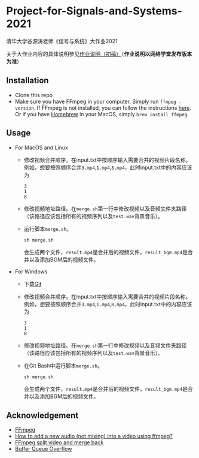 # Project-for-Signals-and-Systems-2021
清华大学谷源涛老师《信号与系统》大作业2021

关于大作业内容的具体说明参见[作业说明（初稿）](Project2021.pdf)（**作业说明以网络学堂发布版本为准**）

## Installation
- Clone this repo
- Make sure you have FFmpeg in your computer. Simply run `ffmpeg -version`. 
If FFmpeg is not installed, you can follow the instructions [here](https://ffmpeg.org/download.html). Or if you have [Homebrew](https://brew.sh/) in your MacOS, simply `brew install ffmpeg`.

## Usage
* For MacOS and Linux

    - 修改视频合并顺序。在input.txt中按顺序输入需要合并的视频片段名称。例如，想要按照顺序合并`3.mp4`,`1.mp4`,`8.mp4`，此时input.txt中的内容应该为

        ``` text
        3
        1
        8
        ```

    - 修改视频地址路径。在`merge.sh`第一行中修改视频以及音频文件夹路径（该路径应该包括所有的视频序列以及`test.wav`背景音乐）。

    - 运行脚本`merge.sh`。

        ```
        sh merge.sh
        ```
      会生成两个文件，`result.mp4`是合并后的视频文件，`result_bgm.mp4`是合并以及添加BGM后的视频文件。
        
* For Windows

    - 下载[Git](https://git-scm.com/downloads)
    - 修改视频合并顺序。在input.txt中按顺序输入需要合并的视频片段名称。例如，想要按照顺序合并`3.mp4`,`1.mp4`,`8.mp4`，此时input.txt中的内容应该为

        ``` text
        3
        1
        8
        ```
    
    - 修改视频地址路径。在`merge.sh`第一行中修改视频以及音频文件夹路径（该路径应该包括所有的视频序列以及`test.wav`背景音乐）。

    - 在Git Bash中运行脚本`merge.sh`。

        ```
        sh merge.sh
        ```
      会生成两个文件，`result.mp4`是合并后的视频文件，`result_bgm.mp4`是合并以及添加BGM后的视频文件。



## Acknowledgement
- [FFmpeg](https://www.google.com/url?sa=t&rct=j&q=&esrc=s&source=web&cd=&ved=2ahUKEwi-s5SmupHwAhXIFogKHclNCNAQFjAAegQIBxAD&url=https%3A%2F%2Fwww.ffmpeg.org%2F&usg=AOvVaw09zXstjq6AgcEKkXkTNIzA)
- [How to add a new audio (not mixing) into a video using ffmpeg?](https://stackoverflow.com/questions/11779490/how-to-add-a-new-audio-not-mixing-into-a-video-using-ffmpeg/11783474#11783474)
- [FFmpeg split video and merge back](https://superuser.com/questions/1229945/ffmpeg-split-video-and-merge-back)
- [Buffer Queue Overflow](https://superuser.com/questions/1135095/ffmpeg-buffer-queue-overflow-error-appears-when-adding-audio-with-amix-to-overl)
